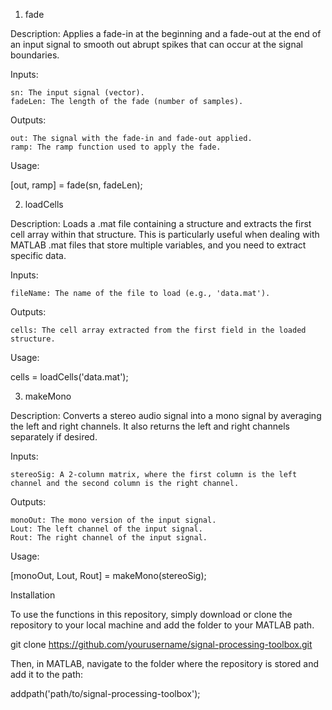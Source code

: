1. fade

Description:
Applies a fade-in at the beginning and a fade-out at the end of an input signal to smooth out abrupt spikes that can occur at the signal boundaries.

Inputs:

    sn: The input signal (vector).
    fadeLen: The length of the fade (number of samples).

Outputs:

    out: The signal with the fade-in and fade-out applied.
    ramp: The ramp function used to apply the fade.

Usage:

[out, ramp] = fade(sn, fadeLen);

2. loadCells

Description:
Loads a .mat file containing a structure and extracts the first cell array within that structure. This is particularly useful when dealing with MATLAB .mat files that store multiple variables, and you need to extract specific data.

Inputs:

    fileName: The name of the file to load (e.g., 'data.mat').

Outputs:

    cells: The cell array extracted from the first field in the loaded structure.

Usage:

cells = loadCells('data.mat');

3. makeMono

Description:
Converts a stereo audio signal into a mono signal by averaging the left and right channels. It also returns the left and right channels separately if desired.

Inputs:

    stereoSig: A 2-column matrix, where the first column is the left channel and the second column is the right channel.

Outputs:

    monoOut: The mono version of the input signal.
    Lout: The left channel of the input signal.
    Rout: The right channel of the input signal.

Usage:

[monoOut, Lout, Rout] = makeMono(stereoSig);

Installation

To use the functions in this repository, simply download or clone the repository to your local machine and add the folder to your MATLAB path.

git clone https://github.com/yourusername/signal-processing-toolbox.git

Then, in MATLAB, navigate to the folder where the repository is stored and add it to the path:

addpath('path/to/signal-processing-toolbox');

